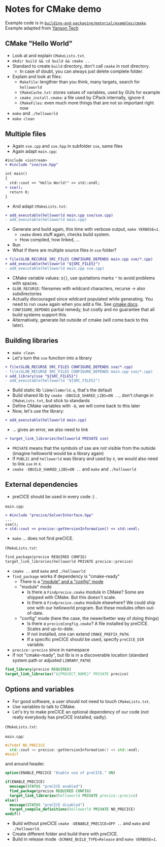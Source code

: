 # Notes for CMake demo

Example code is in [`building-and-packaging/material/examples/cmake`](https://github.com/Simulation-Software-Engineering/Lecture-Material/tree/main/03_building_and_packaging/examples/cmake). Example adapted from [Yanson Tech](https://www.youtube.com/watch?v=wl2Srog-j7I)

## CMake "Hello World"

- Look at and explain `CMakeLists.txt`.
- `mkdir build && cd build && cmake ..`
- Standard to create `build` directory, don't call `cmake` in root directory.
    - In case of doubt, you can always just delete complete folder.
- Explain and look at files:
    - `Makefile`: lengthier than you think, many targets, search for `helloworld`
    - `CMakeCache.txt`: stores values of variables, used by GUIs for example
    - `cmake_install.cmake`: a file used by CPack internally, ignore it
    - `CMakeFiles`: even much more things that are not so important right now
- `make` and `./helloworld`
- `make clean`

## Multiple files

- Again `sse.cpp` and `sse.hpp` in subfolder `sse`, same files
- Again adapt `main.cpp`:

```diff
#include <iostream>
+ #include "sse/sse.hpp"

int main()
{
  std::cout << "Hello World!" << std::endl;
+ sse();
  return 0;
}
```

- And adapt `CMakeLists.txt`:

```diff
+ add_executable(helloworld main.cpp sse/sse.cpp)
- add_executable(helloworld main.cpp)
```

- Generate and build again, this time with verbose output, `make VERBOSE=1`.
    - `cmake` does stuff again, checks build system.
    - How compiled, how linked, ...
- Run
- What if there are multiple source files in `sse` folder?

```diff
+ file(GLOB_RECURSE SRC_FILES CONFIGURE_DEPENDS main.cpp sse/*.cpp)
+ add_executable(helloworld "${SRC_FILES}")
- add_executable(helloworld main.cpp sse.cpp)
```

- CMake variable values: `${}`, use quotations marks `"` to avoid problems with spaces.
- `GLOB_RECURSE`: filenames with wildcard characters, recurse -> also subdirectories
- Actually discouraged since wildcard populated while generating. You need to run `cmake` again when you add a file. See [cmake docs](https://cmake.org/cmake/help/latest/command/file.html#filesystem).
- `CONFIGURE_DEPENDS` partial remedy, but costly and no guarantee that all build systems support this.
- Alternatively, generate list outside of cmake (will come back to this later).

## Building libraries

- `make clean`
- Let's turn the `sse` function into a library

```diff
+ file(GLOB_RECURSE SRC_FILES CONFIGURE_DEPENDS sse/*.cpp)
- file(GLOB_RECURSE SRC_FILES CONFIGURE_DEPENDS main.cpp sse/*.cpp)
+ add_library(sse "${SRC_FILES}")
- add_executable(helloworld "${SRC_FILES}")
```

- Build static lib `libHelloWorld.a`, that's the default
- Build shared lib by `cmake -DBUILD_SHARED_LIBS=ON ..`, don't change in `CMakeLists.txt`, but stick to standards
- Define CMake variables with `-D`, we will come back to this later
- Now, let's use the library:

```diff
+ add_executable(helloworld main.cpp)
```

- ... gives an error, we also need to link

```diff
+ target_link_libraries(helloworld PRIVATE sse)
```

- `PRIVATE` means that the symbols of sse are not visible from the outside (imagine helloworld would be a library again)
- If `PUBLIC` and `helloworld` was library and used by `X`, we would also need to link `sse` in `X`.
- `cmake -DBUILD_SHARED_LIBS=ON ..` and `make` and `./helloworld`

## External dependencies

- preCICE should be used in every code :) .

`main.cpp`:

```diff
+ #include "precice/SolverInterface.hpp"
...
sse();
+ std::cout << precice::getVersionInformation() << std::endl;
```

- `make` ... does not find preCICE.

`CMakeLists.txt`:

```diff
find_package(precice REQUIRED CONFIG)
target_link_libraries(helloworld PRIVATE precice::precice)
```

- `cmake ..` and `make` and `./helloworld`
- `find_package` works if dependency is "cmake-ready"
    - There is a ["module" and a "config" mode](https://cmake.org/cmake/help/latest/command/find_package.html)
    - "module" mode
        - Is there a `Findprecice.cmake` module in CMake? Some are shipped with CMake. But this doesn't scale.
        - Is there a `Findprecice.cmake` module elsewhere? We could ship one with our helloworld program. But these modules often out-of-date.
    - "config" mode (here the case, the newer/better way of doing things)
        - Is there a `preciceCongfig.cmake`? A file installed by preCICE. Scales and up-to-date.
        - If not installed, one can extend `CMAKE_PREFIX_PATH`.
        - If a specific preCICE should be used, specify `preCICE_DIR` variable.
- `precice::precice` since in namespace
- If not "cmake-ready", but lib is in a discoverable location (standard system path or adjusted `LIBRARY_PATH`)

```cmake
find_library(precice REQUIRED)
target_link_libraries("${PROJECT_NAME}" PRIVATE precice)
```

## Options and variables

- For good software, a user should not need to touch `CMakeLists.txt`.
- Use variables to talk to CMake.
- Let's try to make preCICE an optional dependency of our code (not really everybody has preCICE installed, sadly).

`CMakeLists.txt`:

`main.cpp`:

```c++
#ifndef NO_PRECICE
  std::cout << precice::getVersionInformation() << std::endl;
#endif
```

and around header.

```cmake
option(ENABLE_PRECICE "Enable use of preCICE." ON)

if(ENABLE_PRECICE)
  message(STATUS "preCICE enabled")
  find_package(precice REQUIRED CONFIG)
  target_link_libraries(helloworld PRIVATE precice::precice)
else()
  message(STATUS "preCICE disabled")
  target_compile_definitions(helloworld PRIVATE NO_PRECICE)
endif()
```

- Build without preCICE `cmake -DENABLE_PRECICE=OFF ..` and `make` and `./helloworld`.
- Create different folder and build there with preCICE.
- Build in release mode `-DCMAKE_BUILD_TYPE=Release` and `make VERBOSE=1`.
